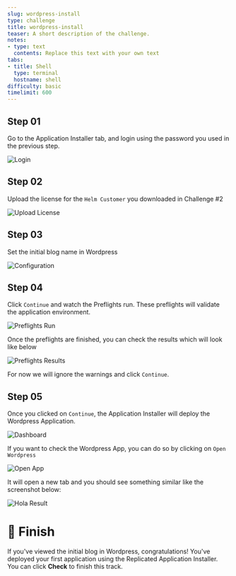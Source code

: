 ```yaml
---
slug: wordpress-install
type: challenge
title: wordpress-install
teaser: A short description of the challenge.
notes:
- type: text
  contents: Replace this text with your own text
tabs:
- title: Shell
  type: terminal
  hostname: shell
difficulty: basic
timelimit: 600
---
```

## Step 01

Go to the Application Installer tab, and login using the password you used in the previous step.

![Login](../assets/login.png)

## Step 02

Upload the license for the `Helm Customer` you downloaded in Challenge #2

![Upload License](../assets/upload-license.png)

## Step 03

Set the initial blog name in Wordpress

![Configuration](../assets/config.png)

## Step 04

Click `Continue` and watch the Preflights run. These preflights will validate the application environment.

![Preflights Run](../assets/preflights-run.png)

Once the preflights are finished, you can check the results which will look like below

![Preflights Results](../assets/preflights-results.png)

For now we will ignore the warnings and click `Continue`.

## Step 05

Once you clicked on `Continue`, the Application Installer will deploy the Wordpress Application.

![Dashboard](../assets/dashboard.png)

If you want to check the Wordpress App, you can do so by clicking on `Open Wordpress`

![Open App](../assets/open-app.png)

It will open a new tab and you should see something similar like the screenshot below:

![Hola Result](../assets/hola-result.png)

🏁 Finish
=========

If you've viewed the initial blog in Wordpress, congratulations! You've deployed your first application using the Replicated Application Installer. You can click **Check** to finish this track.
